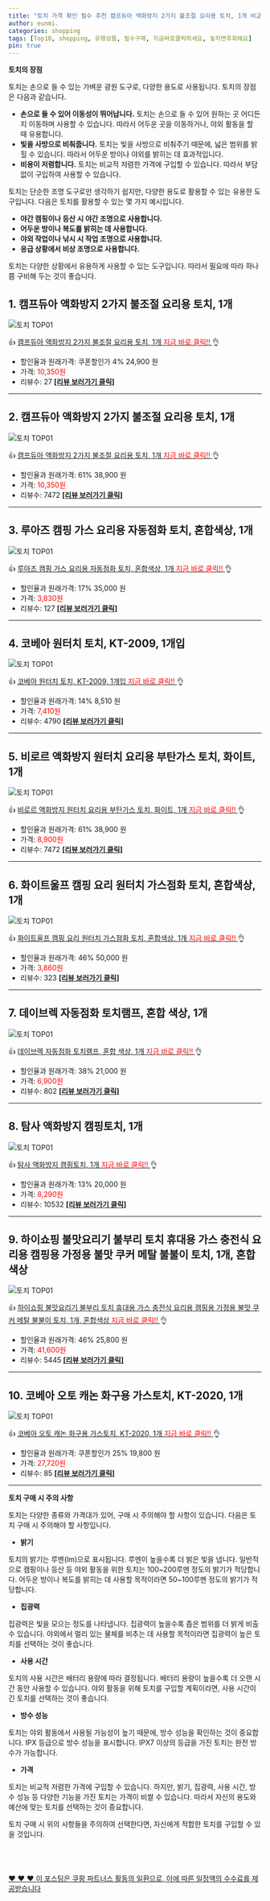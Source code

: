```yaml
---
title: "토치 가격 확인 필수 추천 캠프듀아 액화방지 2가지 불조절 요리용 토치, 1개 비교 장점 구매가이드"
author: eunmi.
categories: shopping
tags: [Top10, shopping, 유행상품, 필수구매, 지금바로클릭하세요, 놓치면후회해요]
pin: true
---
```

**토치의 장점**

토치는 손으로 들 수 있는 가벼운 광원 도구로, 다양한 용도로 사용됩니다. 토치의 장점은 다음과 같습니다.

* **손으로 들 수 있어 이동성이 뛰어납니다.** 토치는 손으로 들 수 있어 원하는 곳 어디든지 이동하며 사용할 수 있습니다. 따라서 어두운 곳을 이동하거나, 야외 활동을 할 때 유용합니다.
* **빛을 사방으로 비춰줍니다.** 토치는 빛을 사방으로 비춰주기 때문에, 넓은 범위를 밝힐 수 있습니다. 따라서 어두운 방이나 야외를 밝히는 데 효과적입니다.
* **비용이 저렴합니다.** 토치는 비교적 저렴한 가격에 구입할 수 있습니다. 따라서 부담 없이 구입하여 사용할 수 있습니다.

토치는 단순한 조명 도구로만 생각하기 쉽지만, 다양한 용도로 활용할 수 있는 유용한 도구입니다. 다음은 토치를 활용할 수 있는 몇 가지 예시입니다.

* **야간 캠핑이나 등산 시 야간 조명으로 사용합니다.**
* **어두운 방이나 복도를 밝히는 데 사용합니다.**
* **야외 작업이나 낚시 시 작업 조명으로 사용합니다.**
* **응급 상황에서 비상 조명으로 사용합니다.**

토치는 다양한 상황에서 유용하게 사용할 수 있는 도구입니다. 따라서 필요에 따라 하나쯤 구비해 두는 것이 좋습니다.

   

## 1. 캠프듀아 액화방지 2가지 불조절 요리용 토치, 1개

![토치 TOP01](https://thumbnail7.coupangcdn.com/thumbnails/remote/230x230ex/image/retail/images/5148453523336069-cf3bf750-6d43-44fd-bacc-dc44baf6f64e.jpg)


👍 [캠프듀아 액화방지 2가지 불조절 요리용 토치, 1개 <font color=red> 지금 바로 클릭!! </font> ](https://link.coupang.com/re/AFFSDP?lptag=AF3617701&subid=GithubCoopas&pageKey=5101027790&traceid=V0-153&itemId=6949296714&vendorItemId=79372366237) 👌 


- 할인율과 원래가격: 쿠폰할인가 4%  24,900   원
- 가격: <span style='color:red'>10,350원</span>
- 리뷰수: 27  [**[리뷰 보러가기 클릭]**](https://link.coupang.com/re/AFFSDP?lptag=AF3617701&subid=GithubCoopas&pageKey=5101027790&traceid=V0-153&itemId=6949296714&vendorItemId=79372366237)

---


   

## 2. 캠프듀아 액화방지 2가지 불조절 요리용 토치, 1개

![토치 TOP01](https://thumbnail7.coupangcdn.com/thumbnails/remote/230x230ex/image/retail/images/5148453523336069-cf3bf750-6d43-44fd-bacc-dc44baf6f64e.jpg)


👍 [캠프듀아 액화방지 2가지 불조절 요리용 토치, 1개 <font color=red> 지금 바로 클릭!! </font> ](https://link.coupang.com/re/AFFSDP?lptag=AF3617701&subid=GithubCoopas&pageKey=5101027790&traceid=V0-153&itemId=6949296714&vendorItemId=79372366237) 👌 


- 할인율과 원래가격: 61%  38,900   원
- 가격: <span style='color:red'>10,350원</span>
- 리뷰수: 7472  [**[리뷰 보러가기 클릭]**](https://link.coupang.com/re/AFFSDP?lptag=AF3617701&subid=GithubCoopas&pageKey=5101027790&traceid=V0-153&itemId=6949296714&vendorItemId=79372366237)

---


   

## 3. 루아즈 캠핑 가스 요리용 자동점화 토치, 혼합색상, 1개

![토치 TOP01](https://thumbnail6.coupangcdn.com/thumbnails/remote/230x230ex/image/rs_quotation_api/ojgubnqf/371cbe59f005473298f494fc7095dff0.jpg)


👍 [루아즈 캠핑 가스 요리용 자동점화 토치, 혼합색상, 1개 <font color=red> 지금 바로 클릭!! </font> ](https://link.coupang.com/re/AFFSDP?lptag=AF3617701&subid=GithubCoopas&pageKey=7290248542&traceid=V0-153&itemId=18631369439&vendorItemId=85766659849) 👌 


- 할인율과 원래가격: 17%  35,000   원
- 가격: <span style='color:red'>3,830원</span>
- 리뷰수: 127  [**[리뷰 보러가기 클릭]**](https://link.coupang.com/re/AFFSDP?lptag=AF3617701&subid=GithubCoopas&pageKey=7290248542&traceid=V0-153&itemId=18631369439&vendorItemId=85766659849)

---


   

## 4. 코베아 원터치 토치, KT-2009, 1개입

![토치 TOP01](https://thumbnail9.coupangcdn.com/thumbnails/remote/230x230ex/image/retail/images/2018/12/10/16/9/e40fd28f-d4d4-4e92-b086-279cea0b79e8.jpg)


👍 [코베아 원터치 토치, KT-2009, 1개입 <font color=red> 지금 바로 클릭!! </font> ](https://link.coupang.com/re/AFFSDP?lptag=AF3617701&subid=GithubCoopas&pageKey=2118415574&traceid=V0-153&itemId=3596861610&vendorItemId=4196515356) 👌 


- 할인율과 원래가격: 14%  8,510   원
- 가격: <span style='color:red'>7,410원</span>
- 리뷰수: 4790  [**[리뷰 보러가기 클릭]**](https://link.coupang.com/re/AFFSDP?lptag=AF3617701&subid=GithubCoopas&pageKey=2118415574&traceid=V0-153&itemId=3596861610&vendorItemId=4196515356)

---


   

## 5. 비로르 액화방지 원터치 요리용 부탄가스 토치, 화이트, 1개

![토치 TOP01](https://thumbnail6.coupangcdn.com/thumbnails/remote/230x230ex/image/retail/images/2023/06/01/14/1/7cf1e950-218f-4488-a4b2-6189218e3d92.png)


👍 [비로르 액화방지 원터치 요리용 부탄가스 토치, 화이트, 1개 <font color=red> 지금 바로 클릭!! </font> ](https://link.coupang.com/re/AFFSDP?lptag=AF3617701&subid=GithubCoopas&pageKey=7373027390&traceid=V0-153&itemId=19023741896&vendorItemId=86148020822) 👌 


- 할인율과 원래가격: 61%  38,900   원
- 가격: <span style='color:red'>8,900원</span>
- 리뷰수: 7472  [**[리뷰 보러가기 클릭]**](https://link.coupang.com/re/AFFSDP?lptag=AF3617701&subid=GithubCoopas&pageKey=7373027390&traceid=V0-153&itemId=19023741896&vendorItemId=86148020822)

---


   

## 6. 화이트울프 캠핑 요리 원터치 가스점화 토치, 혼합색상, 1개

![토치 TOP01](https://thumbnail8.coupangcdn.com/thumbnails/remote/230x230ex/image/retail/images/118462848645222-e2586773-3808-4fc1-b322-8474e423e544.jpg)


👍 [화이트울프 캠핑 요리 원터치 가스점화 토치, 혼합색상, 1개 <font color=red> 지금 바로 클릭!! </font> ](https://link.coupang.com/re/AFFSDP?lptag=AF3617701&subid=GithubCoopas&pageKey=7568268861&traceid=V0-153&itemId=19953372985&vendorItemId=83264497980) 👌 


- 할인율과 원래가격: 46%  50,000   원
- 가격: <span style='color:red'>3,860원</span>
- 리뷰수: 323  [**[리뷰 보러가기 클릭]**](https://link.coupang.com/re/AFFSDP?lptag=AF3617701&subid=GithubCoopas&pageKey=7568268861&traceid=V0-153&itemId=19953372985&vendorItemId=83264497980)

---


   

## 7. 데이브렉 자동점화 토치램프, 혼합 색상, 1개

![토치 TOP01](https://thumbnail8.coupangcdn.com/thumbnails/remote/230x230ex/image/retail/images/2018/08/16/17/0/3d98e624-f631-491e-a995-e655d1cadc8e.jpg)


👍 [데이브렉 자동점화 토치램프, 혼합 색상, 1개 <font color=red> 지금 바로 클릭!! </font> ](https://link.coupang.com/re/AFFSDP?lptag=AF3617701&subid=GithubCoopas&pageKey=124118421&traceid=V0-153&itemId=367434883&vendorItemId=3892352397) 👌 


- 할인율과 원래가격: 38%  21,000   원
- 가격: <span style='color:red'>6,900원</span>
- 리뷰수: 802  [**[리뷰 보러가기 클릭]**](https://link.coupang.com/re/AFFSDP?lptag=AF3617701&subid=GithubCoopas&pageKey=124118421&traceid=V0-153&itemId=367434883&vendorItemId=3892352397)

---


   

## 8. 탐사 액화방지 캠핑토치, 1개

![토치 TOP01](https://thumbnail10.coupangcdn.com/thumbnails/remote/230x230ex/image/retail/images/42557041599474-ed9fe35e-a6e7-4357-aa75-03ef40c4be80.jpg)


👍 [탐사 액화방지 캠핑토치, 1개 <font color=red> 지금 바로 클릭!! </font> ](https://link.coupang.com/re/AFFSDP?lptag=AF3617701&subid=GithubCoopas&pageKey=6590465677&traceid=V0-153&itemId=14869669941&vendorItemId=82108710237) 👌 


- 할인율과 원래가격: 13%  20,000   원
- 가격: <span style='color:red'>8,290원</span>
- 리뷰수: 10532  [**[리뷰 보러가기 클릭]**](https://link.coupang.com/re/AFFSDP?lptag=AF3617701&subid=GithubCoopas&pageKey=6590465677&traceid=V0-153&itemId=14869669941&vendorItemId=82108710237)

---


   

## 9. 하이쇼핑 불맛요리기 불부리 토치 휴대용 가스 충전식 요리용 캠핑용 가정용 불맛 쿠커 메탈 불불이 토치, 1개, 혼합색상

![토치 TOP01](https://thumbnail9.coupangcdn.com/thumbnails/remote/230x230ex/image/vendor_inventory/27a7/4d6d2e9ae2061394b127ebee526ef6b74d43d05df90823adfabc3eb50bfc.jpg)


👍 [하이쇼핑 불맛요리기 불부리 토치 휴대용 가스 충전식 요리용 캠핑용 가정용 불맛 쿠커 메탈 불불이 토치, 1개, 혼합색상 <font color=red> 지금 바로 클릭!! </font> ](https://link.coupang.com/re/AFFSDP?lptag=AF3617701&subid=GithubCoopas&pageKey=7610664742&traceid=V0-153&itemId=20155726054&vendorItemId=87236210182) 👌 


- 할인율과 원래가격: 46%  25,800   원
- 가격: <span style='color:red'>41,600원</span>
- 리뷰수: 5445  [**[리뷰 보러가기 클릭]**](https://link.coupang.com/re/AFFSDP?lptag=AF3617701&subid=GithubCoopas&pageKey=7610664742&traceid=V0-153&itemId=20155726054&vendorItemId=87236210182)

---


   

## 10. 코베아 오토 캐논 화구용 가스토치, KT-2020, 1개

![토치 TOP01](https://thumbnail10.coupangcdn.com/thumbnails/remote/230x230ex/image/vendor_inventory/96a9/e91d176ea9962576743a0c1f161c3e13d6be3bfb6883474f808960637920.jpg)


👍 [코베아 오토 캐논 화구용 가스토치, KT-2020, 1개 <font color=red> 지금 바로 클릭!! </font> ](https://link.coupang.com/re/AFFSDP?lptag=AF3617701&subid=GithubCoopas&pageKey=4354811588&traceid=V0-153&itemId=5113967142&vendorItemId=86634045424) 👌 


- 할인율과 원래가격: 쿠폰할인가 25%  19,800   원
- 가격: <span style='color:red'>27,720원</span>
- 리뷰수: 85  [**[리뷰 보러가기 클릭]**](https://link.coupang.com/re/AFFSDP?lptag=AF3617701&subid=GithubCoopas&pageKey=4354811588&traceid=V0-153&itemId=5113967142&vendorItemId=86634045424)

---
**토치 구매 시 주의 사항**

토치는 다양한 종류와 가격대가 있어, 구매 시 주의해야 할 사항이 있습니다. 다음은 토치 구매 시 주의해야 할 사항입니다.

* **밝기**

토치의 밝기는 루멘(lm)으로 표시됩니다. 루멘이 높을수록 더 밝은 빛을 냅니다. 일반적으로 캠핑이나 등산 등 야외 활동을 위한 토치는 100~200루멘 정도의 밝기가 적당합니다. 어두운 방이나 복도를 밝히는 데 사용할 목적이라면 50~100루멘 정도의 밝기가 적당합니다.

* **집광력**

집광력은 빛을 모으는 정도를 나타냅니다. 집광력이 높을수록 좁은 범위를 더 밝게 비출 수 있습니다. 야외에서 멀리 있는 물체를 비추는 데 사용할 목적이라면 집광력이 높은 토치를 선택하는 것이 좋습니다.

* **사용 시간**

토치의 사용 시간은 배터리 용량에 따라 결정됩니다. 배터리 용량이 높을수록 더 오랜 시간 동안 사용할 수 있습니다. 야외 활동을 위해 토치를 구입할 계획이라면, 사용 시간이 긴 토치를 선택하는 것이 좋습니다.

* **방수 성능**

토치는 야외 활동에서 사용될 가능성이 높기 때문에, 방수 성능을 확인하는 것이 중요합니다. IPX 등급으로 방수 성능을 표시합니다. IPX7 이상의 등급을 가진 토치는 완전 방수가 가능합니다.

* **가격**

토치는 비교적 저렴한 가격에 구입할 수 있습니다. 하지만, 밝기, 집광력, 사용 시간, 방수 성능 등 다양한 기능을 가진 토치는 가격이 비쌀 수 있습니다. 따라서 자신의 용도와 예산에 맞는 토치를 선택하는 것이 중요합니다.

토치 구매 시 위의 사항들을 주의하여 선택한다면, 자신에게 적합한 토치를 구입할 수 있을 것입니다.<br><br><br><br><br> [ ❤ ❤ ❤ 이 포스팅은 쿠팡 파트너스 활동의 일환으로, 이에 따른 일정액의 수수료를 제공받습니다](https://link.coupang.com/a/bcEFyh)